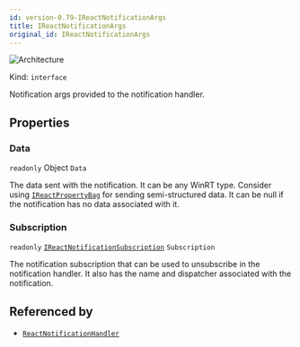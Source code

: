 ```yaml
---
id: version-0.79-IReactNotificationArgs
title: IReactNotificationArgs
original_id: IReactNotificationArgs
---
```


![Architecture](https://img.shields.io/badge/architecture-new_&_old-green)

Kind: `interface`

Notification args provided to the notification handler.

## Properties
### Data
`readonly`  Object `Data`

The data sent with the notification. It can be any WinRT type. Consider using [`IReactPropertyBag`](IReactPropertyBag) for sending semi-structured data. It can be null if the notification has no data associated with it.

### Subscription
`readonly`  [`IReactNotificationSubscription`](IReactNotificationSubscription) `Subscription`

The notification subscription that can be used to unsubscribe in the notification handler. It also has the name and dispatcher associated with the notification.

## Referenced by
- [`ReactNotificationHandler`](ReactNotificationHandler)
